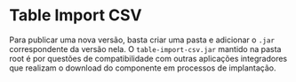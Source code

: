 # Table Import CSV
Para publicar uma nova versão, basta criar uma pasta e adicionar o `.jar` correspondente da versão nela. O `table-import-csv.jar` mantido na pasta root é por questões de compatibilidade com outras aplicações integradores que realizam o download do componente em processos de implantação.